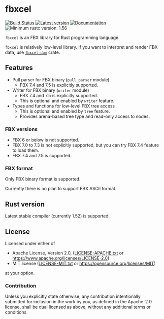 # fbxcel

[![Build Status](https://travis-ci.com/lo48576/fbxcel.svg?branch=develop)](https://travis-ci.com/lo48576/fbxcel)
[![Latest version](https://img.shields.io/crates/v/fbxcel.svg)](https://crates.io/crates/fbxcel)
[![Documentation](https://docs.rs/fbxcel/badge.svg)](https://docs.rs/fbxcel)
![Minimum rustc version: 1.56](https://img.shields.io/badge/rustc-1.56+-lightgray.svg)

`fbxcel` is an FBX library for Rust programming language.

`fbxcel` is relatively low-level library.
If you want to interpret and render FBX data, use
[`fbxcel-dom`](https://github.com/lo48576/fbxcel-dom) crate.

## Features

* Pull parser for FBX binary (`pull_parser` module)
    + FBX 7.4 and 7.5 is explicitly supported.
* Writer for FBX binary (`writer` module)
    + FBX 7.4 and 7.5 is explicitly supported.
    + This is optional and enabled by `writer` feature.
* Types and functions for low-level FBX tree access
    + This is optional and enabled by `tree` feature.
    + Provides arena-based tree type and read-only access to nodes.

### FBX versions

* FBX 6 or below is not supported.
* FBX 7.0 to 7.3 is not explicitly supported, but you can try FBX 7.4 feature to load them.
* FBX 7.4 and 7.5 is supported.

### FBX format

Only FBX binary format is supported.

Currently there is no plan to support FBX ASCII format.


## Rust version

Latest stable compiler (currently 1.52) is supported.

## License

Licensed under either of

* Apache License, Version 2.0, ([LICENSE-APACHE.txt](LICENSE-APACHE.txt) or
  <https://www.apache.org/licenses/LICENSE-2.0>)
* MIT license ([LICENSE-MIT.txt](LICENSE-MIT.txt) or
  <https://opensource.org/licenses/MIT>)

at your option.

### Contribution

Unless you explicitly state otherwise, any contribution intentionally submitted
for inclusion in the work by you, as defined in the Apache-2.0 license, shall be
dual licensed as above, without any additional terms or conditions.

